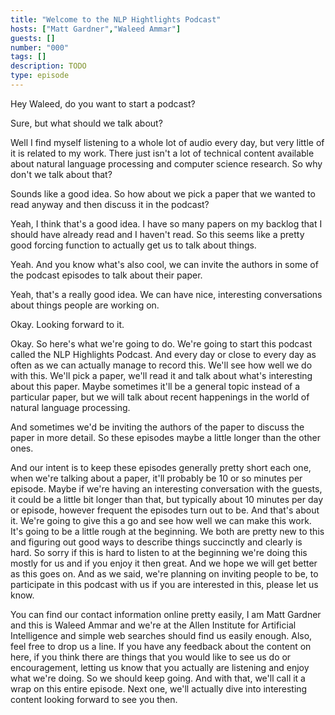 ```yaml
---
title: "Welcome to the NLP Hightlights Podcast"
hosts: ["Matt Gardner","Waleed Ammar"]
guests: []
number: "000"
tags: []
description: TODO
type: episode
---
```


<Turn speaker="Matt Gardner" timestamp="00:00">

Hey Waleed, do you want to start a podcast?

</Turn>


<Turn speaker="Waleed Ammar" timestamp="00:02">

Sure, but what should we talk about?

</Turn>


<Turn speaker="Matt Gardner" timestamp="00:05">

Well I find myself listening to a whole lot of audio every day, but very little of it is related to
my work. There just isn't a lot of technical content available about natural language processing and
computer science research. So why don't we talk about that?

</Turn>


<Turn speaker="Waleed Ammar" timestamp="00:19">

Sounds like a good idea. So how about we pick a paper that we wanted to read anyway and then discuss
it in the podcast?

</Turn>


<Turn speaker="Matt Gardner" timestamp="00:28">

Yeah, I think that's a good idea. I have so many papers on my backlog that I should have already
read and I haven't read. So this seems like a pretty good forcing function to actually get us to
talk about things.

</Turn>


<Turn speaker="Waleed Ammar" timestamp="00:37">

Yeah. And you know what's also cool, we can invite the authors in some of the podcast episodes to
talk about their paper.

</Turn>


<Turn speaker="Matt Gardner" timestamp="00:43">

Yeah, that's a really good idea. We can have nice, interesting conversations about things people are
working on.

</Turn>


<Turn speaker="Waleed Ammar" timestamp="00:49">

Okay. Looking forward to it.

</Turn>


<Turn speaker="Matt Gardner" timestamp="00:52">

Okay. So here's what we're going to do. We're going to start this podcast called the NLP Highlights
Podcast. And every day or close to every day as often as we can actually manage to record this.
We'll see how well we do with this. We'll pick a paper, we'll read it and talk about what's
interesting about this paper. Maybe sometimes it'll be a general topic instead of a particular
paper, but we will talk about recent happenings in the world of natural language processing.

</Turn>


<Turn speaker="Waleed Ammar" timestamp="01:23">

And sometimes we'd be inviting the authors of the paper to discuss the paper in more detail. So
these episodes maybe a little longer than the other ones.

</Turn>


<Turn speaker="Matt Gardner" timestamp="01:32">

And our intent is to keep these episodes generally pretty short each one, when we're talking about a
paper, it'll probably be 10 or so minutes per episode. Maybe if we're having an interesting
conversation with the guests, it could be a little bit longer than that, but typically about 10
minutes per day or episode, however frequent the episodes turn out to be. And that's about it. We're
going to give this a go and see how well we can make this work. It's going to be a little rough at
the beginning. We both are pretty new to this and figuring out good ways to describe things
succinctly and clearly is hard. So sorry if this is hard to listen to at the beginning we're doing
this mostly for us and if you enjoy it then great. And we hope we will get better as this goes on.
And as we said, we're planning on inviting people to be, to participate in this podcast with us if
you are interested in this, please let us know.

</Turn>


<Turn speaker="Matt Gardner" timestamp="02:24">

You can find our contact information online pretty easily, I am Matt Gardner and this is Waleed
Ammar and we're at the Allen Institute for Artificial Intelligence and simple web searches should
find us easily enough. Also, feel free to drop us a line. If you have any feedback about the content
on here, if you think there are things that you would like to see us do or encouragement, letting us
know that you actually are listening and enjoy what we're doing. So we should keep going. And with
that, we'll call it a wrap on this entire episode. Next one, we'll actually dive into interesting
content looking forward to see you then.

</Turn>
